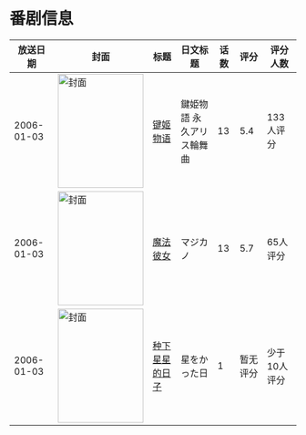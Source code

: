 # 番剧信息

|放送日期|封面|标题|日文标题|话数|评分|评分人数|
|---|---|---|---|---|---|---|
|2006-01-03|<img src="//lain.bgm.tv/pic/cover/c/2d/44/7995_6L2Xm.jpg" alt="封面" style="width:150px;height:200px;object-fit:cover;">|[键姬物语](https://bangumi.tv/subject/7995)|鍵姫物語 永久アリス輪舞曲|13|5.4|133人评分|
|2006-01-03|<img src="//lain.bgm.tv/pic/cover/c/75/e9/25608_hF65e.jpg" alt="封面" style="width:150px;height:200px;object-fit:cover;">|[魔法彼女](https://bangumi.tv/subject/25608)|マジカノ|13|5.7|65人评分|
|2006-01-03|<img src="//lain.bgm.tv/pic/cover/c/1c/cb/38227_iZk5C.jpg" alt="封面" style="width:150px;height:200px;object-fit:cover;">|[种下星星的日子](https://bangumi.tv/subject/38227)|星をかった日|1|暂无评分|少于10人评分|
